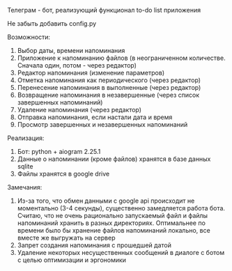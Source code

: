 Телеграм - бот, реализующий функционал to-do list приложения

Не забыть добавить config.py

Возможности:
1) Выбор даты, времени напоминания
2) Приложение к напоминанию файлов (в неограниченном количестве. Сначала один, потом - через редактор)
3) Редактор напоминания (изменение параметров)
4) Отметка напоминания как периодического (через редактор)
5) Перенесение напоминания в выполненные (через редактор)
6) Возвращение напоминания в незавершенные (через список завершенных напоминаний)
7) Удаление напоминания (через редактор) 
8) Отправка напоминания, если настали дата и время
9) Просмотр завершенных и незавершенных напоминаний

Реализация:
1) Бот: python + aiogram 2.25.1
2) Данные о напоминании (кроме файлов) хранятся в базе данных sqlite
3) Файлы хранятся в google drive 

Замечания:
1) Из-за того, что обмен данными с google api происходит не моментально (3-4 секунды), существенно замедляется работа бота. Считаю, что не очень рационально запускаемый файл и файлы напоминаний хранить в разных директориях. Оптимальнее по времени было бы хранение файлов напоминаний локально, все вместе же выгружать на сервер
2) Запрет создания напоминания с прошедшей датой
3) Удаление некоторых несущественных сообщений в диалоге с ботом с целью оптимизации и эргономики
